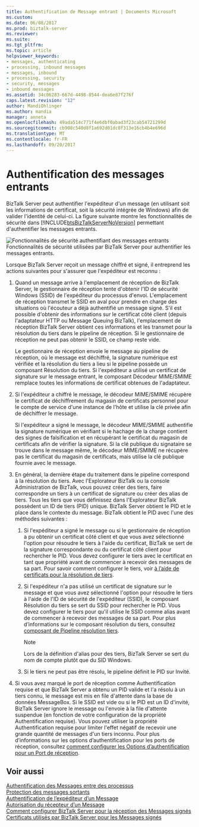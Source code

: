 ```yaml
---
title: Authentification de Message entrant | Documents Microsoft
ms.custom: 
ms.date: 06/08/2017
ms.prod: biztalk-server
ms.reviewer: 
ms.suite: 
ms.tgt_pltfrm: 
ms.topic: article
helpviewer_keywords:
- messages, authenticating
- processing, inbound messages
- messages, inbound
- processing, security
- security, messages
- inbound messages
ms.assetid: 34c06283-667d-4498-8544-dea6e87f276f
caps.latest.revision: "12"
author: MandiOhlinger
ms.author: mandia
manager: anneta
ms.openlocfilehash: 49ada514c771f4e6dbf0abad3f23cab54721299d
ms.sourcegitcommit: cb908c540d8f1a692d01dc8f313e16cb4b4e696d
ms.translationtype: MT
ms.contentlocale: fr-FR
ms.lasthandoff: 09/20/2017
---
```

# <a name="inbound-message-authentication"></a>Authentification des messages entrants
BizTalk Server peut authentifier l'expéditeur d'un message (en utilisant soit les informations de certificat, soit la sécurité intégrée de Windows) afin de valider l'identité de celui-ci. La figure suivante montre les fonctionnalités de sécurité dans [!INCLUDE[btsBizTalkServerNoVersion](../includes/btsbiztalkservernoversion-md.md)] permettant d'authentifier les messages entrants.  
  
 ![Fonctionnalités de sécurité authentifiant des messages entrants](../core/media/ebiz-plan-secoverview-auth-inbound.gif "ebiz_plan_secoverview_auth_inbound")  
Fonctionnalités de sécurité utilisées par BizTalk Server pour authentifier les messages entrants.  
  
 Lorsque BizTalk Server reçoit un message chiffré et signé, il entreprend les actions suivantes pour s'assurer que l'expéditeur est reconnu :  
  
1.  Quand un message arrive à l'emplacement de réception de BizTalk Server, le gestionnaire de réception tente d'obtenir l'ID de sécurité Windows (SSID) de l'expéditeur du processus d'envoi. L'emplacement de réception transmet le SSID en aval pour prendre en charge des situations où l'écouteur a déjà authentifié un message signé. S'il est possible d'obtenir des informations sur le certificat côté client (depuis l'adaptateur HTTP ou Message Queuing BizTalk), l'emplacement de réception BizTalk Server obtient ces informations et les transmet pour la résolution du tiers dans le pipeline de réception. Si le gestionnaire de réception ne peut pas obtenir le SSID, ce champ reste vide.  
  
     Le gestionnaire de réception envoie le message au pipeline de réception, où le message est déchiffré, la signature numérique est vérifiée et la résolution du tiers a lieu si le pipeline possède un composant Résolution du tiers. Si l'expéditeur a utilisé un certificat de signature sur le message entrant, le composant Décodeur MIME/SMIME remplace toutes les informations de certificat obtenues de l'adaptateur.  
  
2.  Si l'expéditeur a chiffré le message, le décodeur MIME/SMIME récupère le certificat de déchiffrement du magasin de certificats personnel pour le compte de service d'une instance de l'hôte et utilise la clé privée afin de déchiffrer le message.  
  
     Si l'expéditeur a signé le message, le décodeur MIME/SMIME authentifie la signature numérique en vérifiant si le hachage de la charge contient des signes de falsification et en récupérant le certificat du magasin de certificats afin de vérifier la signature. Si la clé publique du signataire se trouve dans le message même, le décodeur MIME/SMIME ne récupère pas le certificat du magasin de certificats, mais utilise la clé publique fournie avec le message.  
  
3.  En général, la dernière étape du traitement dans le pipeline correspond à la résolution du tiers. Avec l'Explorateur BizTalk ou la console Administration de BizTalk, vous pouvez créer des tiers, faire correspondre un tiers à un certificat de signature ou créer des alias de tiers. Tous les tiers que vous définissez dans l'Explorateur BizTalk possèdent un ID de tiers (PID) unique. BizTalk Server obtient le PID et le place dans le contexte du message. BizTalk obtient le PID avec l'une des méthodes suivantes :  
  
    1.  Si l'expéditeur a signé le message ou si le gestionnaire de réception a pu obtenir un certificat côté client et que vous avez sélectionné l'option pour résoudre le tiers à l'aide du certificat, BizTalk se sert de la signature correspondante ou du certificat côté client pour rechercher le PID. Vous devez configurer le tiers avec le certificat en tant que propriété avant de commencer à recevoir des messages de sa part. Pour savoir comment configurer le tiers, voir [à l’aide de certificats pour la résolution de tiers](../core/using-certificates-for-party-resolution.md).  
  
    2.  Si l'expéditeur n'a pas utilisé un certificat de signature sur le message et que vous avez sélectionné l'option pour résoudre le tiers à l'aide de l'ID de sécurité de l'expéditeur (SSID), le composant Résolution du tiers se sert du SSID pour rechercher le PID. Vous devez configurer le tiers pour qu'il utilise le SSID comme alias avant de commencer à recevoir des messages de sa part. Pour plus d’informations sur le composant résolution du tiers, consultez [composant de Pipeline résolution tiers](../core/party-resolution-pipeline-component.md).  
  
        > [!NOTE]
        >  Lors de la définition d'alias pour des tiers, BizTalk Server se sert du nom de compte plutôt que du SID Windows.  
  
    3.  Si le tiers ne peut pas être résolu, le pipeline définit le PID sur Invité.  
  
4.  Si vous avez marqué le port de réception comme Authentification requise et que BizTalk Server a obtenu un PID valide et l'a résolu à un tiers connu, le message est mis en file d'attente dans la base de données MessageBox. Si le SSID est vide ou si le PID est un ID d'invité, BizTalk Server ignore le message ou l'envoie à la file d'attente suspendue (en fonction de votre configuration de la propriété Authentification requise). Vous pouvez utiliser la propriété Authentification requise pour limiter l'effet négatif de recevoir une grande quantité de messages d'un tiers inconnu. Pour plus d’informations sur les options d’authentification pour les ports de réception, consultez [comment configurer les Options d’authentification pour un Port de réception](../core/how-to-configure-authentication-options-for-a-receive-port.md).  
  
## <a name="see-also"></a>Voir aussi  
 [Authentification des Messages entre des processus](../core/authentication-of-messages-between-processes.md)   
 [Protection des messages sortants](../core/outbound-message-protection.md)   
 [Authentification de l’expéditeur d’un Message](../core/authenticating-the-sender-of-a-message.md)   
 [Autorisation du récepteur d’un Message](../core/authorizing-the-receiver-of-a-message.md)   
 [Comment configurer BizTalk Server pour la réception des Messages signés](../core/how-to-configure-biztalk-server-for-receiving-signed-messages.md)   
 [Certificats utilisés par BizTalk Server pour les Messages signés](../core/certificates-that-biztalk-server-uses-for-signed-messages.md)